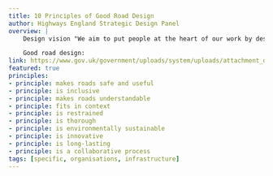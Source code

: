 ```yaml
---
title: 10 Principles of Good Road Design
author: Highways England Strategic Design Panel
overview: |
    Design vision "We aim to put people at the heart of our work by designing an inclusive, resilient and sustainable road network; admired for its functional elegance and usefulness, reflecting in its design the beauty of the natural and built environment through which it passes, and enhancing it where possible."

    Good road design:
link: https://www.gov.uk/government/uploads/system/uploads/attachment_data/file/645302/Design_Panel_progress_report.pdf#page=4
featured: true
principles:
- principle: makes roads safe and useful
- principle: is inclusive
- principle: makes roads understandable
- principle: fits in context
- principle: is restrained
- principle: is thorough
- principle: is environmentally sustainable
- principle: is innovative
- principle: is long-lasting
- principle: is a collaborative process
tags: [specific, organisations, infrastructure]
---
```

